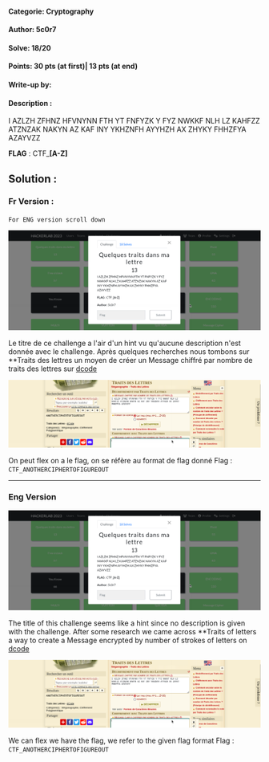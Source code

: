 #### Categorie: Cryptography 
#### **Author**: 5c0r7
#### Solve: 18/20 
#### Points: 30 pts (at first)| 13 pts (at end)
#### Write-up by: 

#### Description :

I AZLZH ZFHNZ HFVNYNN FTH YT FNFYZK Y FYZ NWKKF NLH LZ KAHFZZ ATZNZAK NAKYN AZ KAF INY YKHZNFH AYYHZH AX ZHYKY FHHZFYA AZAYVZZ

**FLAG** : CTF_**[A-Z]**


## Solution :
### Fr Version : 

`For ENG version scroll down` 

![traits](Images/trait.png)

Le titre de ce challenge a l'air d'un hint vu qu'aucune description n'est donnée avec le challenge.
Après quelques recherches nous tombons sur **Traits des lettres  un moyen de créer un 
Message chiffré par nombre de traits des lettres sur [dcode](https://www.dcode.fr/chiffre-traits-lettre) 

![trait](Images/tr.png)

On peut flex on a le flag, on se réfère au format de flag donné
Flag : `CTF_ANOTHERCIPHERTOFIGUREOUT` 


----------------------------------------------------------------------

###  Eng Version


![traits](Images/trait.png)

The title of this challenge seems like a hint since no description is given with the challenge.
After some research we came across **Traits of letters a way to create a
Message encrypted by number of strokes of letters on [dcode](https://www.dcode.fr/chiffre-traits-lettre) 

![trait](Images/tr.png)

We can flex we have the flag, we refer to the given flag format 
Flag : `CTF_ANOTHERCIPHERTOFIGUREOUT` 

